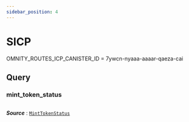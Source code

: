 ```yaml
---
sidebar_position: 4
---
```


# SICP
OMNITY_ROUTES_ICP_CANISTER_ID = 7ywcn-nyaaa-aaaar-qaeza-cai

## Query
### mint_token_status
```md title="mint_token_status(ticket_id: TicketId) -> MintTokenStatus"

```
***Source*** : [`MintTokenStatus`](https://github.com/octopus-network/omnity-interoperability/blob/main/types/src/lib.rs#L773)
